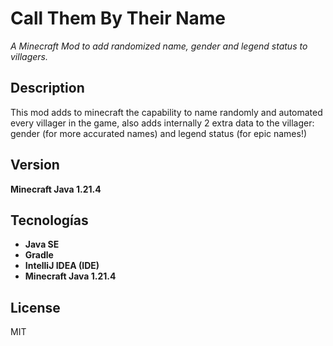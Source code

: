 # Call Them By Their Name
*A Minecraft Mod to add randomized name, gender and legend status to villagers.*

## Description
This mod adds to minecraft the capability to name randomly and automated every villager in the game, also adds internally 2 extra data to the villager: gender (for more accurated names) and legend status (for epic names!)

## Version
**Minecraft Java 1.21.4**

## Tecnologías
- **Java SE**
- **Gradle**
- **IntelliJ IDEA (IDE)**
- **Minecraft Java 1.21.4**

## License
MIT